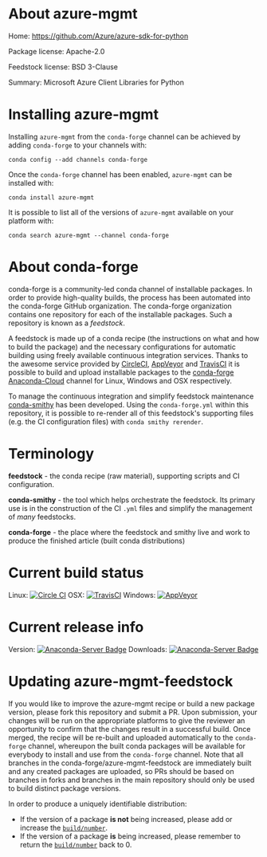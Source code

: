 About azure-mgmt
================

Home: https://github.com/Azure/azure-sdk-for-python

Package license: Apache-2.0

Feedstock license: BSD 3-Clause

Summary: Microsoft Azure Client Libraries for Python



Installing azure-mgmt
=====================

Installing `azure-mgmt` from the `conda-forge` channel can be achieved by adding `conda-forge` to your channels with:

```
conda config --add channels conda-forge
```

Once the `conda-forge` channel has been enabled, `azure-mgmt` can be installed with:

```
conda install azure-mgmt
```

It is possible to list all of the versions of `azure-mgmt` available on your platform with:

```
conda search azure-mgmt --channel conda-forge
```



About conda-forge
=================

conda-forge is a community-led conda channel of installable packages.
In order to provide high-quality builds, the process has been automated into the
conda-forge GitHub organization. The conda-forge organization contains one repository
for each of the installable packages. Such a repository is known as a *feedstock*.

A feedstock is made up of a conda recipe (the instructions on what and how to build
the package) and the necessary configurations for automatic building using freely
available continuous integration services. Thanks to the awesome service provided by
[CircleCI](https://circleci.com/), [AppVeyor](http://www.appveyor.com/)
and [TravisCI](https://travis-ci.org/) it is possible to build and upload installable
packages to the [conda-forge](https://anaconda.org/conda-forge)
[Anaconda-Cloud](http://docs.anaconda.org/) channel for Linux, Windows and OSX respectively.

To manage the continuous integration and simplify feedstock maintenance
[conda-smithy](http://github.com/conda-forge/conda-smithy) has been developed.
Using the ``conda-forge.yml`` within this repository, it is possible to re-render all of
this feedstock's supporting files (e.g. the CI configuration files) with ``conda smithy rerender``.


Terminology
===========

**feedstock** - the conda recipe (raw material), supporting scripts and CI configuration.

**conda-smithy** - the tool which helps orchestrate the feedstock.
                   Its primary use is in the construction of the CI ``.yml`` files
                   and simplify the management of *many* feedstocks.

**conda-forge** - the place where the feedstock and smithy live and work to
                  produce the finished article (built conda distributions)

Current build status
====================

Linux: [![Circle CI](https://circleci.com/gh/conda-forge/azure-mgmt-feedstock.svg?style=shield)](https://circleci.com/gh/conda-forge/azure-mgmt-feedstock)
OSX: [![TravisCI](https://travis-ci.org/conda-forge/azure-mgmt-feedstock.svg?branch=master)](https://travis-ci.org/conda-forge/azure-mgmt-feedstock)
Windows: [![AppVeyor](https://ci.appveyor.com/api/projects/status/github/conda-forge/azure-mgmt-feedstock?svg=True)](https://ci.appveyor.com/project/conda-forge/azure-mgmt-feedstock/branch/master)

Current release info
====================
Version: [![Anaconda-Server Badge](https://anaconda.org/conda-forge/azure-mgmt/badges/version.svg)](https://anaconda.org/conda-forge/azure-mgmt)
Downloads: [![Anaconda-Server Badge](https://anaconda.org/conda-forge/azure-mgmt/badges/downloads.svg)](https://anaconda.org/conda-forge/azure-mgmt)


Updating azure-mgmt-feedstock
=============================

If you would like to improve the azure-mgmt recipe or build a new
package version, please fork this repository and submit a PR. Upon submission,
your changes will be run on the appropriate platforms to give the reviewer an
opportunity to confirm that the changes result in a successful build. Once
merged, the recipe will be re-built and uploaded automatically to the
`conda-forge` channel, whereupon the built conda packages will be available for
everybody to install and use from the `conda-forge` channel.
Note that all branches in the conda-forge/azure-mgmt-feedstock are
immediately built and any created packages are uploaded, so PRs should be based
on branches in forks and branches in the main repository should only be used to
build distinct package versions.

In order to produce a uniquely identifiable distribution:
 * If the version of a package **is not** being increased, please add or increase
   the [``build/number``](http://conda.pydata.org/docs/building/meta-yaml.html#build-number-and-string).
 * If the version of a package **is** being increased, please remember to return
   the [``build/number``](http://conda.pydata.org/docs/building/meta-yaml.html#build-number-and-string)
   back to 0.
